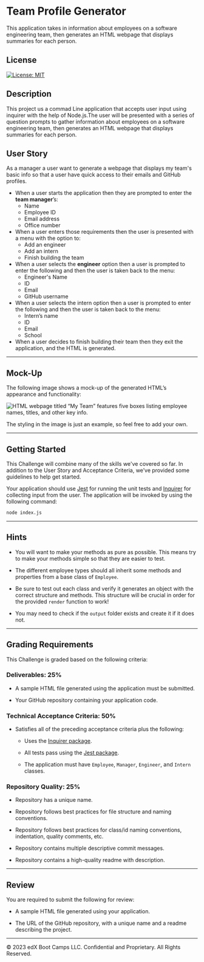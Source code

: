 # Team Profile Generator

This application takes in information about employees on a software engineering team, then generates an HTML webpage that displays summaries for each person.

## License
[![License: MIT](https://img.shields.io/badge/License-MIT-yellow.svg)](https://opensource.org/licenses/MIT)

## Description

This project us a commad Line application that accepts user input using inquirer with the help of Node.js.The user will be presented with a series of question prompts to gather information about employees on a software engineering team, then generates an HTML webpage that displays summaries for each person. 

## User Story

As a manager a user want to generate a webpage that displays my team's basic info so that a user have quick access to their emails and GitHub profiles.

  * When a user starts the application then they are prompted to enter the **team manager**’s:
    * Name
    * Employee ID
    * Email address
    * Office number
  * When a user enters those requirements then the user is presented with a menu with the option to:
    * Add an engineer
    * Add an intern 
    * Finish building the team
  * When a user selects the **engineer** option then a user is prompted to enter the following and then the user is taken back to the menu:
    * Engineer's Name
    * ID
    * Email
    * GitHub username
  * When a user selects the intern option then a user is prompted to enter the following and then the user is taken back to the menu:
    * Intern’s name
    * ID
    * Email
    * School
  * When a user decides to finish building their team then they exit the application, and the HTML is generated.


---

## Mock-Up

The following image shows a mock-up of the generated HTML’s appearance and functionality:

![HTML webpage titled “My Team” features five boxes listing employee names, titles, and other key info.](./Assets/14-object-oriented-programming-challenge-demo.png)

The styling in the image is just an example, so feel free to add your own.

---

## Getting Started

This Challenge will combine many of the skills we've covered so far. In addition to the User Story and Acceptance Criteria, we’ve provided some guidelines to help get started.

Your application should use [Jest](https://www.npmjs.com/package/jest) for running the unit tests and [Inquirer](https://www.npmjs.com/package/inquirer) for collecting input from the user. The application will be invoked by using the following command:

```bash
node index.js
```

---

## Hints

* You will want to make your methods as pure as possible. This means try to make your methods simple so that they are easier to test.

* The different employee types should all inherit some methods and properties from a base class of `Employee`.
 
* Be sure to test out each class and verify it generates an object with the correct structure and methods. This structure will be crucial in order for the provided `render` function to work!
  
* You may need to check if the `output` folder exists and create it if it does not.

---

## Grading Requirements

This Challenge is graded based on the following criteria: 

### Deliverables: 25%

* A sample HTML file generated using the application must be submitted.

* Your GitHub repository containing your application code.

### Technical Acceptance Criteria: 50%

* Satisfies all of the preceding acceptance criteria plus the following:

	* Uses the [Inquirer package](https://www.npmjs.com/package/inquirer).

	* All tests pass using the [Jest package](https://www.npmjs.com/package/jest).

  * The application must have `Employee`, `Manager`, `Engineer`, and `Intern` classes.

### Repository Quality: 25%

* Repository has a unique name.

* Repository follows best practices for file structure and naming conventions.

* Repository follows best practices for class/id naming conventions, indentation, quality comments, etc.

* Repository contains multiple descriptive commit messages.

* Repository contains a high-quality readme with description.

---

## Review

You are required to submit the following for review:

* A sample HTML file generated using your application.

* The URL of the GitHub repository, with a unique name and a readme describing the project.

---
© 2023 edX Boot Camps LLC. Confidential and Proprietary. All Rights Reserved.
